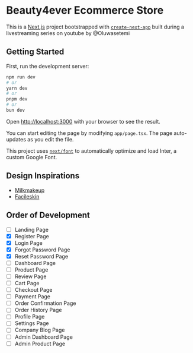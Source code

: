 # Beauty4ever Ecommerce Store

This is a [Next.js](https://nextjs.org/) project bootstrapped with [`create-next-app`](https://github.com/vercel/next.js/tree/canary/packages/create-next-app) built during a livestreaming series on youtube by @Oluwasetemi

## Getting Started

First, run the development server:

```bash
npm run dev
# or
yarn dev
# or
pnpm dev
# or
bun dev
```

Open [http://localhost:3000](http://localhost:3000) with your browser to see the result.

You can start editing the page by modifying `app/page.tsx`. The page auto-updates as you edit the file.

This project uses [`next/font`](https://nextjs.org/docs/basic-features/font-optimization) to automatically optimize and load Inter, a custom Google Font.

## Design Inspirations

- [Milkmakeup](https://milkmakeup.com/)
- [Facileskin](https://facileskin.com/)

## Order of Development

- [ ] Landing Page
- [x] Register Page
- [x] Login Page
- [x] Forgot Password Page
- [x] Reset Password Page
- [ ] Dashboard Page
- [ ] Product Page
- [ ] Review Page
- [ ] Cart Page
- [ ] Checkout Page
- [ ] Payment Page
- [ ] Order Confirmation Page
- [ ] Order History Page
- [ ] Profile Page
- [ ] Settings Page
- [ ] Company Blog Page
- [ ] Admin Dashboard Page
- [ ] Admin Product Page
